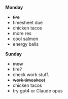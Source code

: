 **Monday**

* ~~tire~~
* timesheet due
* chicken tacos
* more res 
* cool salmon
* energy balls

**Sunday**

* ~~mow~~
* tire?
* check work stuff. 
* ~~work timesheet~~
* chicken tacos
* try gpt4 or Claude opus
